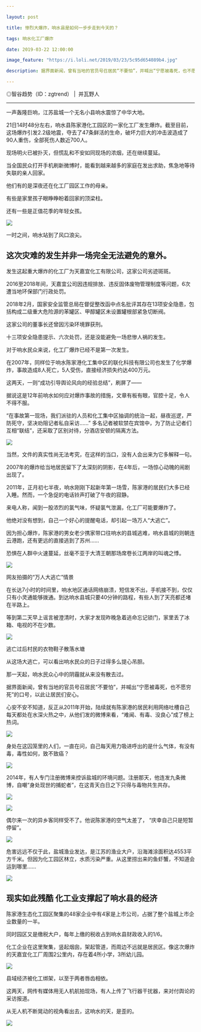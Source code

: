 ```yaml
---

layout: post

title: 惨烈大爆炸，响水县是如何一步步走到今天的？

tags: 响水化工厂爆炸

date: 2019-03-22 12:00:00

image_feature: "https://i.loli.net/2019/03/23/5c95d654089b4.jpg"

description: 据界面新闻，曾有当地的官员号召居民“不要怕”，并喊出“宁愿被毒死，也不愿穷死”的口号，以此让居民们安心。

---
```


◎智谷趋势（ID：zgtrend） \|  并瓦野人

---

一声轰隆巨响，江苏盐城一个无名小县响水震惊了中华大地。

21日14时48分左右，响水县陈家港化工园区的一家化工厂发生爆炸。截至目前，这场爆炸引发2.2级地震，夺去了47条鲜活的生命，破坏力巨大的冲击波造成了 90人重伤，全部死伤人数近700人。

现场明火已被扑灭，但慌乱和不安如同现场的浓烟，还在继续蔓延。

当全国民众打开手机刷新微博时，能看到越来越多的家庭在发出求助，焦急地等待失联的亲人回家。

他们有的是深夜还在化工厂园区工作的母亲。

有些是家里孩子眼睁睁盼着回家的顶梁柱。

还有一些是正值花季的年轻女孩。

![](https://i.loli.net/2019/03/23/5c95d654089b4.jpg)

一时之间，响水站到了风口浪尖。

## 这次灾难的发生并非一场完全无法避免的意外。

发生这起重大爆炸的化工厂为天嘉宜化工有限公司，这家公司劣迹斑斑。

2016至2018年间，天嘉宜公司因违规排放、违反固体废物管理制度等问题，6次遭当地环保部门行政处罚。

2018年2月，国家安全监管总局在督促整改函中点名批评其存在13项安全隐患，包括构成二级重大危险源的苯罐区、甲醇罐区未设置罐根部紧急切断阀。

这家公司的董事长还曾因污染环境罪获刑。

十三项安全隐患提示、六次处罚，还是没能避免一场悲惨人祸的发生。

对于响水民众来说，化工厂爆炸已经不是第一次发生。

在2007年，同样位于响水陈家港化工集中区的联化科技有限公司也发生了化学爆炸，事故造成8人死亡，5人受伤，直接经济损失约达400万元。

这两天，一则“成功引导舆论风向的经验总结”，刷屏了——

据说这是12年前响水如何应对爆炸事故的措施，文章有板有眼，官腔十足，令人不得不服。

“在事故第一现场，我们派驻的人员和化工集中区抽调的统治一起，昼夜巡逻，严防死守，坚决劝阻记者私自采访……” 多名记者被软禁在宾馆中，为了防止记者们互相“联结”，还采取了区别对待，分酒店安顿的隔离方法。

![](https://i.loli.net/2019/03/23/5c95d654871e7.jpg)

当然，文件的真实性尚无法考究，在这样的当口，没有人会出来为它多解释一句。

2007年的爆炸给当地居民留下了太深刻的阴影，在4年后，一场惊心动魄的闹剧出现了。

2011年，正月初七半夜，响水刚刚下起新年第一场雪，陈家港的居民们大多已经入睡。然而，一个急促的电话铃声打破了午夜的寂静。

来电人称，闻到一股浓烈的氯气味，怀疑氯气泄漏，化工厂可能要爆炸了。

他绝对没有想到，自己一个好心的提醒电话，却引起一场万人“大逃亡”。

因为担心爆炸，陈家港的男女老少携家带口往响水的县城逃难，响水县城的则朝连云港跑，还有更远的直接逃到了苏州……

恐惧在人群中火速蔓延，丝毫不亚于大清王朝那场席卷长江两岸的叫魂之悸。

![](https://i.loli.net/2019/03/23/5c95d654edb63.jpg)

<figcaption>网友拍摄的“万人大逃亡”情景</figcaption>

在长达7小时的时间里，响水地区通话网络崩溃，短信发不出，手机接不到，仅仅只有小灵通能够拨通。到达响水县城只要40分钟的路程，有些人到了天亮都还堵在半路上。

等到第二天早上谣言被澄清时，大家才发现昨晚急着逃命忘记锁门，家里丢了冰箱、电视的不在少数。

![](https://i.loli.net/2019/03/23/5c95d655c36c8.jpg)

<figcaption>逃亡过后村民的衣物鞋子散落水塘</figcaption>

从这场大逃亡，可以看出响水民众的日子过得多么提心吊胆。

那一天起，响水民众心中的阴霾就从来没有散去过。

据界面新闻，曾有当地的官员号召居民“不要怕”，并喊出“宁愿被毒死，也不愿穷死”的口号，以此让居民们安心。

心安不安不知道，反正从2011年开始，陆续就有陈家港的居民利用网络吐槽自己每天都处在水深火热之中，从他们发的微博来看，“难闻、有毒、没良心”成了榜上热词。

![](https://i.loli.net/2019/03/23/5c95d656a3893.jpg)

身处在这囚笼里的人们，一直在问，自己每天用力吸进呼出的是什么气体，有没有毒，毒性如何，致不致癌？

![](https://i.loli.net/2019/03/23/5c95d6573e9b2.jpg)

2014年，有人专门注册微博来控诉盐城的环境问题。注册那天，他连发九条微博，自嘲“身处现世的捕蛇者”，在这青天白日之下只得与毒物共生共存。

![](https://i.loli.net/2019/03/23/5c95d657ed3bc.jpg)

![](https://i.loli.net/2019/03/23/5c95d658eb3d0.jpg)

偶尔来一次的异乡客同样受不了。他说陈家港的空气太差了， “庆幸自己只是短暂停留”。

![](https://i.loli.net/2019/03/23/5c95d659db0bb.jpg)

危害远远不仅于此，盐城渔业发达，是江苏的渔业大户，沿海滩涂面积达4553平方千米。但因为化工园区林立，水质污染严重。从这里捞出来的鱼虾蟹，不知道会运到哪里……

![](https://i.loli.net/2019/03/23/5c95d65a5d99e.jpg)

## 现实如此残酷 化工业支撑起了响水县的经济

陈家港生态化工园区聚集的48家企业中有4家是上市公司，占据了整个盐城上市企业数量的一半。

同时园区又是缴税大户，每年上缴的税收占到响水县财政收入的1/6。

化工企业在这里聚集，竖起烟囱，架起管道，而周边不远就是居民区。像这次爆炸的天嘉宜化工厂周围2公里内，存在着4所小学，3所幼儿园。

![](https://i.loli.net/2019/03/23/5c95d662da118.jpg)

县域经济被化工绑架，以至于两者唇齿相依。

这两天，网传有媒体用无人机航拍现场，有人上传了飞行器干扰器，来对付舆论的采访报道。

从无人机不断晃动的视角看出去，这响水的天，是歪的。

![](https://i.loli.net/2019/03/23/5c95d66333f26.jpg)
